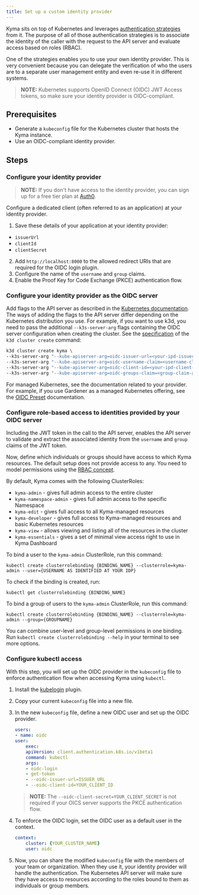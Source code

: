 ```yaml
---
title: Set up a custom identity provider
---
```


Kyma sits on top of Kubernetes and leverages [authentication strategies](https://kubernetes.io/docs/reference/access-authn-authz/authentication/) from it. The purpose of all of those authentication strategies is to associate the identity of the caller with the request to the API server and evaluate access based on roles (RBAC).

One of the strategies enables you to use your own identity provider. This is very convenient because you can delegate the verification of who the users are to a separate user management entity and even re-use it in different systems.

> **NOTE:** Kubernetes supports OpenID Connect (OIDC) JWT Access tokens, so make sure your identity provider is OIDC-compliant.

## Prerequisites

* Generate a `kubeconfig` file for the Kubernetes cluster that hosts the Kyma instance.
* Use an OIDC-compliant identity provider.

## Steps

### Configure your identity provider

> **NOTE:** If you don't have access to the identity provider, you can sign up for a free tier plan at [Auth0](https://auth0.com/).

Configure a dedicated client (often referred to as an application) at your identity provider.

1. Save these details of your application at your identity provider:

- `issuerUrl`
- `clientId`
- `clientSecret`

2. Add `http://localhost:8000` to the allowed redirect URIs that are required for the OIDC login plugin.
3. Configure the name of the `username` and `group` claims.
4. Enable the Proof Key for Code Exchange (PKCE) authentication flow.

### Configure your identity provider as the OIDC server

Add flags to the API server as described in the [Kubernetes documentation](https://kubernetes.io/docs/reference/access-authn-authz/authentication/#configuring-the-api-server). The ways of adding the flags to the API server differ depending on the Kubernetes distribution you use.
For example, if you want to use k3d, you need to pass the additional `--k3s-server-arg` flags containing the OIDC server configuration when creating the cluster. See the [specification](https://k3d.io/v5.1.0/usage/commands/k3d_cluster_create/) of the `k3d cluster create` command:

```bash
k3d cluster create kyma \
--k3s-server-arg "--kube-apiserver-arg=oidc-issuer-url=<your-ipd-issuer-url>" \
--k3s-server-arg "--kube-apiserver-arg=oidc-username-claim=<username-claim-at-your-ipd>" \
--k3s-server-arg "--kube-apiserver-arg=oidc-client-id=<your-ipd-client-id>" \
--k3s-server-arg "--kube-apiserver-arg=oidc-groups-claim=<group-claim-at-your-ipd>" \
```

For managed Kubernetes, see the documentation related to your provider.
For example, if you use Gardener as a managed Kubernetes offering, see the [OIDC Preset](https://github.com/gardener/gardener/blob/master/docs/usage/openidconnect-presets.md) documentation.

### Configure role-based access to identities provided by your OIDC server

Including the JWT token in the call to the API server, enables the API server to validate and extract the associated identity from the `username` and `group` claims of the JWT token.

Now, define which individuals or groups should have access to which Kyma resources. The default setup does not provide access to any. You need to model permissions using the [RBAC concept](https://kubernetes.io/docs/reference/access-authn-authz/rbac/).

By default, Kyma comes with the following ClusterRoles:

- `kyma-admin` - gives full admin access to the entire cluster
- `kyma-namespace-admin` - gives full admin access to the specific Namespace
- `kyma-edit` - gives full access to all Kyma-managed resources
- `kyma-developer` - gives full access to Kyma-managed resources and basic Kubernetes resources
- `kyma-view` - allows viewing and listing all of the resources in the cluster
- `kyma-essentials` - gives a set of minimal view access right to use in Kyma Dashboard

To bind a user to the `kyma-admin` ClusterRole, run this command:

```
kubectl create clusterrolebinding {BINDING_NAME} --clusterrole=kyma-admin --user={USERNAME AS IDENTIFIED AT YOUR IDP}
```

To check if the binding is created, run:

```
kubectl get clusterrolebinding {BINDING_NAME}
```

To bind a group of users to the `kyma-admin` ClusterRole, run this command:

```
kubectl create clusterrolebinding {BINDING_NAME} --clusterrole=kyma-admin --group={GROUPNAME}
```

You can combine user-level and group-level permissions in one binding. Run `kubectl create clusterrolebinding --help` in your terminal to see more options.

### Configure kubectl access

With this step, you will set up the OIDC provider in the `kubeconfig` file to enforce authentication flow when accessing Kyma using `kubectl`.

1. Install the [kubelogin](https://github.com/int128/kubelogin) plugin.
2. Copy your current `kubeconfig` file into a new file.
3. In the new `kubeconfig` file, define a new OIDC user and set up the OIDC provider.

    ```yaml
    users:
    - name: oidc
    user:
        exec:
        apiVersion: client.authentication.k8s.io/v1beta1
        command: kubectl
        args:
        - oidc-login
        - get-token
        - --oidc-issuer-url=ISSUER_URL
        - --oidc-client-id=YOUR_CLIENT_ID
    ```
    > **NOTE:** The `--oidc-client-secret=YOUR_CLIENT_SECRET` is not required if your OICS server supports the PKCE authentication flow.

4. To enforce the OIDC login, set the OIDC user as a default user in the context.

    ```yaml
    context:
        cluster: {YOUR_CLUSTER_NAME}
        user: oidc
    ```

5. Now, you can share the modified `kubeconfig` file with the members of your team or organization. When they use it, your identity provider will handle the authentication. The Kubernetes API server will make sure they have access to resources according to the roles bound to them as individuals or group members.     

